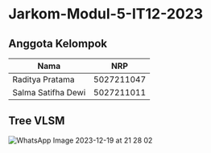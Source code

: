 # Jarkom-Modul-5-IT12-2023
## Anggota Kelompok
| Nama                   | NRP        |
| ---------------------- | ---------- |
| Raditya Pratama        | 5027211047 |
| Salma Satifha Dewi     | 5027211011 |

## Tree VLSM
![WhatsApp Image 2023-12-19 at 21 28 02](https://github.com/Almambul/Jarkom-Modul-5-IT12-2023/assets/107543354/b76d4fca-ed35-4435-846d-4f0c2c31f4ff)
